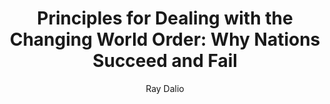 ---
title: "Principles for Dealing with the Changing World Order: Why Nations Succeed and Fail"
added: '2021-12-18'
author: 'Ray Dalio  '
tags: ['Business Leadership']
img: "https://cdn.porchlightbooks.com/assets/images/books/2/72/272/0272/9781982160272.jpg"
link: https://www.amazon.com/Changing-World-Order-Nations-Succeed-ebook/dp/B0881Y73YG/ref=sr_1_1?crid=310Z4HGDA3WFB&keywords=Principles+for+Dealing+with+the+Changing+World+Order%3A+Why+Nations+Succeed+and+Fail&qid=1639811660&s=books&sprefix=play+nice+but+win+a+ceo%27s+journey+from+founder+to+leader%2Cstripbooks-intl-ship%2C272&sr=1-1
summary: "From legendary investor Ray Dalio, author of the #1 New York Times bestseller Principles , who has spent half a century studying global economies and markets, Principles for Dealing with the Changing World Order examines history's most turbulent economic and political periods to reveal why the times ahead will likely be radically different from those we've experienced in our lifetimes--but similar to those that have happened many times before."
---